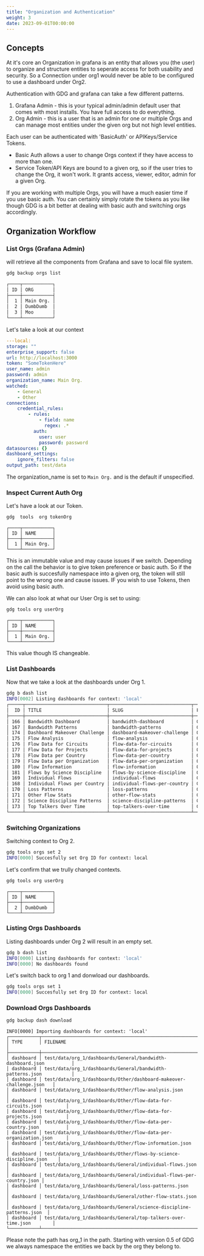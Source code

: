 ```yaml
---
title: "Organization and Authentication"
weight: 3
date: 2023-09-01T00:00:00
---
```


## Concepts

At it's core an Organization in grafana is an entity that allows you (the user) to organize and structure entities to seperate access for both usability
and security.  So a Connection under org1 would never be able to be configured to use a dashboard under Org2.


Authentication with GDG and grafana can take a few different patterns.

1. Grafana Admin  - this is your typical admin/admin default user that comes with most installs.  You have full access to do everything.
2. Org Admin - this is a user that is an admin for one or multiple Orgs and can manage most entities under the given org but not high level entities.

Each user can be authenticated with 'BasicAuth' or APIKeys/Service Tokens.

 - Basic Auth allows a user to change Orgs context if they have access to more than one.
 - Service Token/API Keys are bound to a given org, so if the user tries to change the Org, it won't work.  It grants access, viewer, editor, admin for a given Org.


If you are working with multiple Orgs, you will have a much easier time if you use basic auth.  You can certainly simply rotate the tokens as you like though GDG is a bit
better at dealing with basic auth and switching orgs accordingly.


## Organization Workflow

### List Orgs (Grafana Admin)

will retrieve all the components from Grafana and save to local file system.



```sh
gdg backup orgs list

┌────┬───────────┐
│ ID │ ORG       │
├────┼───────────┤
│  1 │ Main Org. │
│  2 │ DumbDumb  │
│  3 │ Moo       │
└────┴───────────┘
```

Let's take a look at our context

```yaml
---local:
storage: ""
enterprise_support: false
url: http://localhost:3000
token: "SomeTokenHere"
user_name: admin
password: admin
organization_name: Main Org.
watched:
    - General
    - Other
connections:
    credential_rules:
        - rules:
            - field: name
              regex: .*
          auth:
            user: user
            password: password
datasources: {}
dashboard_settings:
    ignore_filters: false
output_path: test/data
```

The organization_name is set to `Main Org.` and is the default if unspecified.


### Inspect Current Auth Org

Let's have a look at our Token.

```sh
gdg  tools  org tokenOrg
```

```
┌────┬───────────┐
│ ID │ NAME      │
├────┼───────────┤
│  1 │ Main Org. │
└────┴───────────┘
```



This is an immutable value and may cause issues if we switch.  Depending on the call the behavior is to give token preference or basic auth.  So if the basic auth is succesfully namespace into a given org, the token will still point to the wrong one and cause issues.  IF you wish to use Tokens, then avoid using basic auth.


We can also look at what our User Org is set to  using:

```sh
gdg tools org userOrg
```


```
┌────┬───────────┐
│ ID │ NAME      │
├────┼───────────┤
│  1 │ Main Org. │
└────┴───────────┘
```
This value though IS changeable.



### List Dashboards
Now that we take a look at the dashboards under Org 1.

```sh
gdg b dash list
INFO[0002] Listing dashboards for context: 'local'
┌─────┬──────────────────────────────┬──────────────────────────────┬─────────┬───────────┬──────────────┬────────────────────────────────────────────────────────────────┐
│  ID │ TITLE                        │ SLUG                         │ FOLDER  │ UID       │ TAGS         │ URL                                                            │
├─────┼──────────────────────────────┼──────────────────────────────┼─────────┼───────────┼──────────────┼────────────────────────────────────────────────────────────────┤
│ 166 │ Bandwidth Dashboard          │ bandwidth-dashboard          │ General │ 000000003 │ netsage      │ http://localhost:3000/d/000000003/bandwidth-dashboard          │
│ 167 │ Bandwidth Patterns           │ bandwidth-patterns           │ General │ 000000004 │ netsage      │ http://localhost:3000/d/000000004/bandwidth-patterns           │
│ 174 │ Dashboard Makeover Challenge │ dashboard-makeover-challenge │ Other   │ F3eInwQ7z │              │ http://localhost:3000/d/F3eInwQ7z/dashboard-makeover-challenge │
│ 175 │ Flow Analysis                │ flow-analysis                │ Other   │ VuuXrnPWz │ flow,netsage │ http://localhost:3000/d/VuuXrnPWz/flow-analysis                │
│ 176 │ Flow Data for Circuits       │ flow-data-for-circuits       │ Other   │ xk26IFhmk │ flow,netsage │ http://localhost:3000/d/xk26IFhmk/flow-data-for-circuits       │
│ 177 │ Flow Data for Projects       │ flow-data-for-projects       │ Other   │ ie7TeomGz │              │ http://localhost:3000/d/ie7TeomGz/flow-data-for-projects       │
│ 178 │ Flow Data per Country        │ flow-data-per-country        │ Other   │ fgrOzz_mk │ flow,netsage │ http://localhost:3000/d/fgrOzz_mk/flow-data-per-country        │
│ 179 │ Flow Data per Organization   │ flow-data-per-organization   │ Other   │ QfzDJKhik │ flow,netsage │ http://localhost:3000/d/QfzDJKhik/flow-data-per-organization   │
│ 180 │ Flow Information             │ flow-information             │ Other   │ nzuMyBcGk │              │ http://localhost:3000/d/nzuMyBcGk/flow-information             │
│ 181 │ Flows by Science Discipline  │ flows-by-science-discipline  │ Other   │ WNn1qyaiz │ flow,netsage │ http://localhost:3000/d/WNn1qyaiz/flows-by-science-discipline  │
│ 169 │ Individual Flows             │ individual-flows             │ General │ -l3_u8nWk │ netsage      │ http://localhost:3000/d/-l3_u8nWk/individual-flows             │
│ 168 │ Individual Flows per Country │ individual-flows-per-country │ General │ 80IVUboZk │ netsage      │ http://localhost:3000/d/80IVUboZk/individual-flows-per-country │
│ 170 │ Loss Patterns                │ loss-patterns                │ General │ 000000006 │ netsage      │ http://localhost:3000/d/000000006/loss-patterns                │
│ 171 │ Other Flow Stats             │ other-flow-stats             │ General │ CJC1FFhmz │ flow,netsage │ http://localhost:3000/d/CJC1FFhmz/other-flow-stats             │
│ 172 │ Science Discipline Patterns  │ science-discipline-patterns  │ General │ ufIS9W7Zk │ flow,netsage │ http://localhost:3000/d/ufIS9W7Zk/science-discipline-patterns  │
│ 173 │ Top Talkers Over Time        │ top-talkers-over-time        │ General │ b35BWxAZz │              │ http://localhost:3000/d/b35BWxAZz/top-talkers-over-time        │
└─────┴──────────────────────────────┴──────────────────────────────┴─────────┴───────────┴──────────────┴────────────────────────────────────────────────────────────────┘
```

### Switching Organizations


Switching context to Org 2.

```sh
gdg tools orgs set 2
INFO[0000] Succesfully set Org ID for context: local
```

Let's confirm that we trully changed contexts.

```sh
gdg tools org userOrg
```


```
┌────┬───────────┐
│ ID │ NAME      │
├────┼───────────┤
│  2 │ DumbDumb  │
└────┴───────────┘
```

### Listing Orgs Dashboards

Listing dashboards under Org 2 will result in an empty set.

```sh
gdg b dash list
INFO[0000] Listing dashboards for context: 'local'
INFO[0000] No dashboards found
```

Let's switch back to org 1 and donwload our dashboards.

```sh
gdg tools orgs set 1
INFO[0000] Succesfully set Org ID for context: local
```


### Download Orgs Dashboards

```sh
gdg backup dash download
```

```
INFO[0000] Importing dashboards for context: 'local'
┌───────────┬──────────────────────────────────────────────────────────────────────┐
│ TYPE      │ FILENAME                                                             │
├───────────┼──────────────────────────────────────────────────────────────────────┤
│ dashboard │ test/data/org_1/dashboards/General/bandwidth-dashboard.json          │
│ dashboard │ test/data/org_1/dashboards/General/bandwidth-patterns.json           │
│ dashboard │ test/data/org_1/dashboards/Other/dashboard-makeover-challenge.json   │
│ dashboard │ test/data/org_1/dashboards/Other/flow-analysis.json                  │
│ dashboard │ test/data/org_1/dashboards/Other/flow-data-for-circuits.json         │
│ dashboard │ test/data/org_1/dashboards/Other/flow-data-for-projects.json         │
│ dashboard │ test/data/org_1/dashboards/Other/flow-data-per-country.json          │
│ dashboard │ test/data/org_1/dashboards/Other/flow-data-per-organization.json     │
│ dashboard │ test/data/org_1/dashboards/Other/flow-information.json               │
│ dashboard │ test/data/org_1/dashboards/Other/flows-by-science-discipline.json    │
│ dashboard │ test/data/org_1/dashboards/General/individual-flows.json             │
│ dashboard │ test/data/org_1/dashboards/General/individual-flows-per-country.json │
│ dashboard │ test/data/org_1/dashboards/General/loss-patterns.json                │
│ dashboard │ test/data/org_1/dashboards/General/other-flow-stats.json             │
│ dashboard │ test/data/org_1/dashboards/General/science-discipline-patterns.json  │
│ dashboard │ test/data/org_1/dashboards/General/top-talkers-over-time.json        │
└───────────┴──────────────────────────────────────────────────────────────────────┘
```

Please note the path has org_1 in the path.  Starting with version 0.5 of GDG we always namespace the entities we back by the org they belong to.
